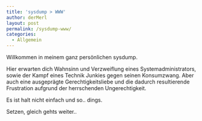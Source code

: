 ```yaml
---
title: 'sysdump > WWW'
author: derMerl
layout: post
permalink: /sysdump-www/
categories:
  - Allgemein
---
```

Willkommen in meinem ganz persönlichen sysdump.

Hier erwarten dich Wahnsinn und Verzweiflung eines Systemadministrators, sowie der Kampf eines Technik Junkies gegen seinen Konsumzwang. Aber auch eine ausgeprägte Gerechtigkeitsliebe und die dadurch resultierende Frustration aufgrund der herrschenden Ungerechtigkeit.

Es ist halt nicht einfach und so.. dings.

Setzen, gleich gehts weiter..